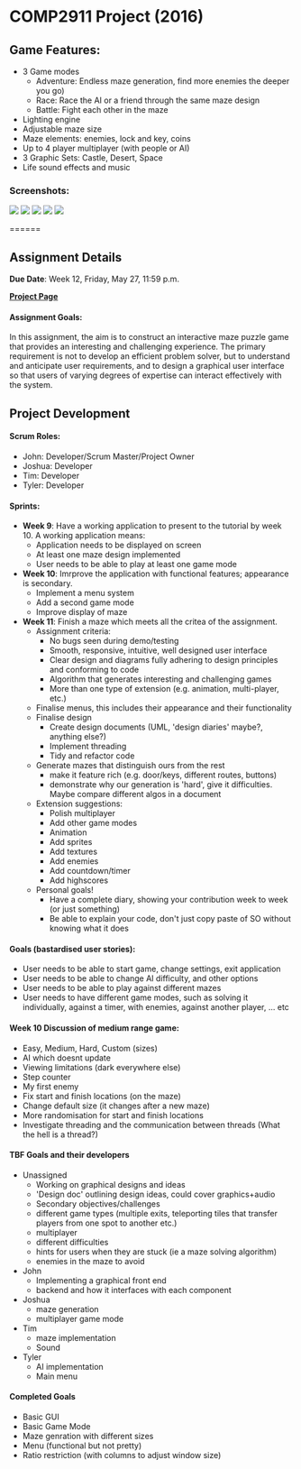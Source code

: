 # COMP2911 Project (2016)

## Game Features:
- 3 Game modes
    - Adventure: Endless maze generation, find more enemies the deeper you go)
    - Race: Race the AI or a friend through the same maze design
    - Battle: Fight each other in the maze
- Lighting engine
- Adjustable maze size
- Maze elements: enemies, lock and key, coins
- Up to 4 player multiplayer (with people or AI)
- 3 Graphic Sets: Castle, Desert, Space
- Life sound effects and music    

### Screenshots:
![](https://github.com/jrmarquard/COMP2911-Game/edit/master/screenshots/screenshot1-adventure-mode.PNG)
![](https://github.com/jrmarquard/COMP2911-Game/edit/master/screenshots/screenshot2-game-options.PNG)
![](https://github.com/jrmarquard/COMP2911-Game/edit/master/screenshots/screenshot3-multiplayer.PNG)
![](https://github.com/jrmarquard/COMP2911-Game/edit/master/screenshots/screenshot4-desert.PNG)
![](https://github.com/jrmarquard/COMP2911-Game/edit/master/screenshots/screenshot5-space.PNG)

======

## Assignment Details

 **Due Date**: Week 12, Friday, May 27, 11:59 p.m.

**[Project Page](https://www.cse.unsw.edu.au/~cs2911/assignments/ass03.html)**

#### Assignment Goals: 
In this assignment, the aim is to construct an interactive maze puzzle game that provides an interesting and challenging experience. The primary requirement is not to develop an efficient problem solver, but to understand and anticipate user requirements, and to design a graphical user interface so that users of varying degrees of expertise can interact effectively with the system.

## Project Development

#### Scrum Roles:
- John: Developer/Scrum Master/Project Owner
- Joshua: Developer
- Tim: Developer
- Tyler: Developer

#### Sprints:
- **Week 9**: Have a working application to present to the tutorial by week 10. A working application means:
    - Application needs to be displayed on screen 
    - At least one maze design implemented
    - User needs to be able to play at least one game mode
- **Week 10**: Imrprove the application with functional features; appearance is secondary.
    - Implement a menu system
    - Add a second game mode
    - Improve display of maze
- **Week 11**: Finish a maze which meets all the critea of the assignment.
    - Assignment criteria:
        - No bugs seen during demo/testing
        - Smooth, responsive, intuitive, well designed user interface
        - Clear design and diagrams fully adhering to design principles and conforming to code
        - Algorithm that generates interesting and challenging games
        - More than one type of extension (e.g. animation, multi-player, etc.)
    - Finalise menus, this includes their appearance and their functionality
    - Finalise design
        - Create design documents (UML, 'design diaries' maybe?, anything else?)
        - Implement threading
        - Tidy and refactor code
    - Generate mazes that distinguish ours from the rest
        - make it feature rich (e.g. door/keys, different routes, buttons)
        - demonstrate why our generation is 'hard', give it difficulties. Maybe compare different algos in a document
    - Extension suggestions:
        - Polish multiplayer
        - Add other game modes
        - Animation
        - Add sprites
        - Add textures
        - Add enemies
        - Add countdown/timer
        - Add highscores
    - Personal goals!
        - Have a complete diary, showing your contribution week to week (or just something)
        - Be able to explain your code, don't just copy paste of SO without knowing what it does

#### Goals (bastardised user stories):
- User needs to be able to start game, change settings, exit application
- User needs to be able to change AI difficulty, and other options
- User needs to be able to play against different mazes
- User needs to have different game modes, such as solving it individually, against a timer, with enemies, against another player, ... etc

#### Week 10 Discussion of medium range game:
- Easy, Medium, Hard, Custom (sizes)
- AI which doesnt update
- Viewing limitations (dark everywhere else)
- Step counter
- My first enemy
- Fix start and finish locations (on the maze)
- Change default size (it changes after a new maze)
- More randomisation for start and finish locations
- Investigate threading and the communication between threads (What the hell is a thread?)


#### TBF Goals and their developers
- Unassigned
    - Working on graphical designs and ideas
    - 'Design doc' outlining design ideas, could cover graphics+audio
    - Secondary objectives/challenges
    - different game types (multiple exits, teleporting tiles that transfer players from one spot to another etc.)
    - multiplayer
    - different difficulties
    - hints for users when they are stuck (ie a maze solving algorithm)
    - enemies in the maze to avoid
- John
    - Implementing a graphical front end 
    - backend and how it interfaces with each component
- Joshua
    - maze generation
    - multiplayer game mode
- Tim
    - maze implementation
    - Sound
- Tyler
    - AI implementation
    - Main menu

#### Completed Goals
- Basic GUI
- Basic Game Mode
- Maze genration with different sizes
- Menu (functional but not pretty)
- Ratio restriction (with columns to adjust window size)
